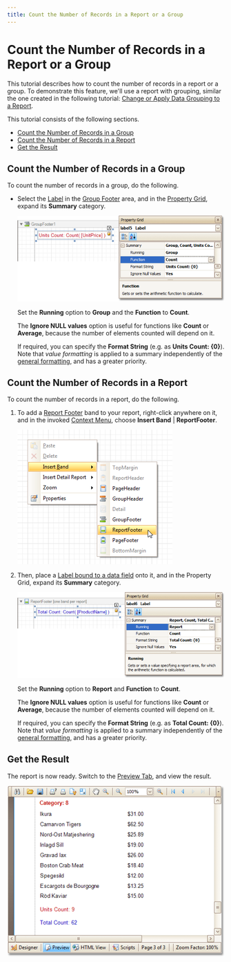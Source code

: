 ```yaml
---
title: Count the Number of Records in a Report or a Group
---
```

# Count the Number of Records in a Report or a Group
This tutorial describes how to count the number of records in a report or a group. To demonstrate this feature, we'll use a report with grouping, similar the one created in the following tutorial: [Change or Apply Data Grouping to a Report](../../report-editing-basics/change-or-apply-data-grouping-to-a-report.md).

This tutorial consists of the following sections.
* [Count the Number of Records in a Group](#group)
* [Count the Number of Records in a Report](#report)
* [Get the Result](#result)

## <a name="group"/>Count the Number of Records in a Group
To count the number of records in a group, do the following.
* Select the [Label](../../report-designer-reference/report-controls/label.md) in the [Group Footer](../../report-designer-reference/report-bands/grouping-bands.md) area, and in the [Property Grid](../../report-designer-reference/report-designer-ui/property-grid.md), expand its **Summary** category.
	
	![RD_HowTo_CountRecords_2](../../../../../images/img8540.png)
	
	Set the **Running** option to **Group** and the **Function** to **Count**.
	
	The **Ignore NULL values** option is useful for functions like **Count** or **Average**, because the number of elements counted will depend on it.
	
	If required, you can specify the **Format String** (e.g. as **Units Count: {0}**). Note that _value formatting_ is applied to a summary independently of the [general formatting](../../report-editing-basics/change-value-formatting-of-report-elements.md), and has a greater priority.

## <a name="report"/>Count the Number of Records in a Report
To count the number of records in a report, do the following.
1. To add a [Report Footer](../../report-designer-reference/report-bands/report-header-and-footer.md) band to your report, right-click anywhere on it, and in the invoked [Context Menu](../../report-designer-reference/report-designer-ui/context-menu.md), choose **Insert Band** | **ReportFooter**.
	
	![RD_InsertBand_ReportFooter](../../../../../images/img11132.png)
2. Then, place a [Label bound to a data field](../../report-editing-basics/displaying-values-from-a-database-(binding-report-elements-to-data).md) onto it, and in the Property Grid, expand its **Summary** category.
	
	![RD_HowTo_CountRecords_2a](../../../../../images/img8541.png)
	
	Set the **Running** option to **Report** and **Function** to **Count**.
	
	The **Ignore NULL values** option is useful for functions like **Count** or **Average**, because the number of elements counted will depend on it.
	
	If required, you can specify the **Format String** (e.g. as **Total Count: {0}**). Note that _value formatting_ is applied to a summary independently of the [general formatting](../../report-editing-basics/change-value-formatting-of-report-elements.md), and has a greater priority.

## <a name="result"/>Get the Result
The report is now ready. Switch to the [Preview Tab](../../report-designer-reference/report-designer-ui/preview-tab.md), and view the result.

![RD_HowTo_CountRecords_3](../../../../../images/img8542.png)